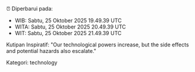 ⏰ Diperbarui pada:
- WIB: Sabtu, 25 Oktober 2025 19.49.39 UTC
- WITA: Sabtu, 25 Oktober 2025 20.49.39 UTC
- WIT: Sabtu, 25 Oktober 2025 21.49.39 UTC

Kutipan Inspiratif:
"Our technological powers increase, but the side effects and potential hazards also escalate."


Kategori: technology

